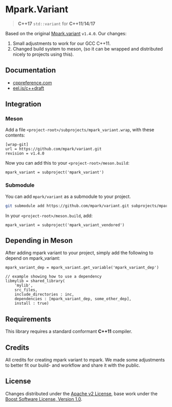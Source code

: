 # Mpark.Variant

> __C++17__ `std::variant` for __C++11__/__14__/__17__

Based on the original [Mpark.variant](https://github.com/mpark/variant) `v1.4.0`.
Our changes:
 1. Small adjustments to work for our GCC C++11.
 2. Changed build system to meson, (so it can be wrapped and distributed nicely to projects using this).


## Documentation

  - [cppreference.com](http://en.cppreference.com/w/cpp/utility/variant)
  - [eel.is/c++draft](http://eel.is/c++draft/variant)

## Integration

### Meson

Add a file `<project-root>/subprojects/mpark_variant.wrap`, with these contents:
```
[wrap-git]
url = https://github.com/mpark/variant.git
revision = v1.4.0
```

Now you can add this to your `<project-root>/meson.build`:
```
mpark_variant = subproject('mpark_variant')
```

### Submodule

You can add `mpark/variant` as a submodule to your project.

```bash
git submodule add https://github.com/mpark/variant.git subprojects/mpark_variant_vendored
```

In your `<project-root>/meson.build`, add:
```
mpark_variant = subproject('mpark_variant_vendored')
```

## Depending in Meson
After adding mpark variant to your project, simply add the following to depend on mpark_variant:
```
mpark_variant_dep = mpark_variant.get_variable('mpark_variant_dep')

// example showing how to use a dependency
libmylib = shared_library(
    'mylib',
    src_files,
    include_directories : inc,
    dependencies : [mpark_variant_dep, some_other_dep],
    install : true)
```

## Requirements

This library requires a standard conformant __C++11__ compiler.


## Credits
All credits for creating mpark variant to mpark.
We made some adjustments to better fit our build- and workflow and share it with the public.

## License

Changes distributed under the [Apache v2 License](LICENSE),
base work under the [Boost Software License, Version 1.0](sublicense/LICENSE.md).
